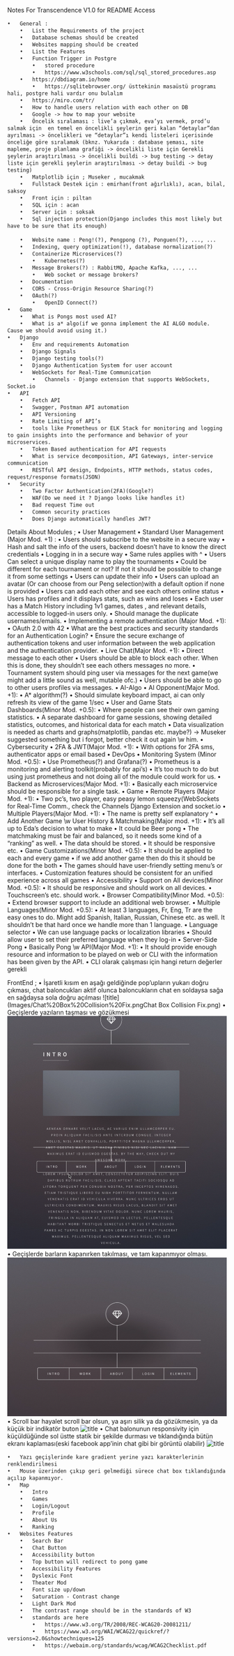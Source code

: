 Notes For Transcendence V1.0 for README Access


	•	General :
		•	List the Requirements of the project
		•	Database schemas should be created
		•	Websites mapping should be created
		•	List the Features
		•	Function Trigger in Postgre
			•	stored procedure
			•	https://www.w3schools.com/sql/sql_stored_procedures.asp
		•	https://dbdiagram.io/home
			•	https://sqlitebrowser.org/ üsttekinin masaüstü programı hali, postgre hali vardır onu bulalım
		•	https://miro.com/tr/
		•	How to handle users relation with each other on DB
		•	Google -> how to map your website
		•	Öncelik sıralaması : live’a çıkmak, eva’yı vermek, prod’u salmak için  en temel en öncelikli şeylerin geri kalan “detaylar”dan ayrılması -> öncelikleri ve “detaylar”ı kendi listeleri içerisinde önceliğe göre sıralamak (bknz. Yukarıda : database şeması, site mapleme, proje planlama grafiği -> öncelikli liste için Gerekli şeylerin araştırılması -> öncelikli buildi -> bug testing -> detay liste için gerekli şeylerin araştırılması -> detay buildi -> bug testing)
		•	Matplotlib için ; Museker , mucakmak
		•	Fullstack Destek için : emirhan(front ağırlıklı), acan, bilal, saksoy
		•	Front için : piltan
		•	SQL için : acan
		•	Server için : soksak
		•	Sql injection protection(Django includes this most likely but have to be sure that its enough)

		•	Website name : Peng!(?), Pengpong (?), Ponguen(?), ..., ...
		•	Indexing, query optimization(!), database normalization(?)
		•	Containerize Microservices(?)
			•	Kubernetes(?)
		•	Message Brokers(?) : RabbitMQ, Apache Kafka, ..., ...
			•	Web socket or message brokers?
		•	Documentation
		•	CORS - Cross-Origin Resource Sharing(?)
		•	OAuth(?)
			•	OpenID Connect(?)
	•	Game
		•	What is Pongs most used AI?
		•	What is a* algo(if we gonna implement the AI ALGO module. Cause we should avoid using it.)
	•	Django
		•	Env and requirements Automation
		•	Django Signals
		•	Django testing tools(?)
		•	Django Authentication System for user account
		•	WebSockets for Real-Time Communication
			•	Channels - Django extension that supports WebSockets, Socket.io
	•	API
		•	Fetch API
		•	Swagger, Postman API automation
		•	API Versioning
		•	Rate Limiting of API’s
		•	tools like Prometheus or ELK Stack for monitoring and logging to gain insights into the performance and behavior of your microservices.
		•	Token Based authentication for API requests
		•	What is service decomposition, API Gateways, inter-service communication
		•	RESTful API design, Endpoints, HTTP methods, status codes, request/response formats(JSON)
	•	Security
		•	Two Factor Authentication(2FA)(Google?)
		•	WAF(Do we need it ? Django looks like handles it)
		•	Bad request Time out
		•	Common security practices
		•	Does Django automatically handles JWT?

Details About Modules ;
	•	User Management 
		•	Standard User Management (Major Mod. +1) :
			•	Users should subscribe to the website in a secure way
				•	Hash and salt the info of the users, backend doesn’t have to know the direct credentials
			•	Logging in in a secure way
				•	Same rules applies with ^
			•	Users Can select a unique display name to play the tournaments
			•	Could be different for each tournament or not? If not it should be possible to change it from some settings
			•	Users can update their info
			•	Users can upload an avatar (Or can choose from our Peng selection)with a default option if none is provided
			•	Users can add each other and see each others online status
			•	Users has profiles and it displays stats, such as wins and loses
			•	Each user has a Match History including 1v1 games, dates , and relevant details, accessible to logged-in users only.
			•	Should manage the duplicate usernames/emails.
		•	Implementing a remote authentication (Major Mod. +1):
			•	OAuth 2.0 with 42
			•	What are the best practices and security standards for an Authentication Login?
			•	Ensure the secure exchange of authentication tokens and user information between the web application and the authentication provider.
		•	Live Chat(Major Mod. +1):
			•	Direct message to each other
			•	Users should be able to block each other. When this is done, they shouldn’t see each others messages no more.
			•	Tournament system should ping user via messages for the next game(we might add a little sound as well, mutable ofc.)
			•	Users should be able to go to other users profiles via messages.
	•	AI-Algo
		•	AI Opponent(Major Mod. +1):
			•	A* algorithm(?)
			•	Should simulate keyboard impact, ai can only refresh its view of the game 1/sec
		•	User and Game Stats Dashboards(Minor Mod. +0.5):
			•	Where people can see their own gaming statistics.
			•	A separate dashboard for game sessions, showing detailed statistics, outcomes, and historical data for each match
			•	Data visualization is needed as charts and graphs(matplotlib, pandas etc. maybe?) -> Museker suggested something but i forgot, better check it out again \w him.
	•	Cybersecurity
		•	2FA & JWT(Major Mod. +1):
			•	With options for 2FA sms, authenticator apps or email based
	•	DevOps
		•	Monitoring System (Minor Mod. +0.5):
			•	Use Prometheus(?) and Grafana(?)
			•	Prometheus is a monitoring and alerting toolkit(probably for api’s)
			•	It’s too much to do but using just prometheus and not doing all of the module could work for us.
		•	Backend as Microservices(Major Mod. +1):
			•	Basically each microservice should be responsible for a single task.
	•	Game
		•	Remote Players (Major Mod. +1):
			•	Two pc’s, two player, easy peasy lemon squeezy(WebSockets for Real-Time Comm., check the Channels Django Extension and socket.io
		•	Multiple Players(Major Mod. +1):
			•	The name is pretty self explanatory ^
		•	Add Another Game \w User History & Matchmaking(Major mod. +1):
			•	It’s all up to Eda’s decision to what to make
			•	It could be Beer pong
			•	The matchmaking must be fair and balanced, so it needs some kind of a “ranking” as well.
			•	The data should be stored.
			•	It should be responsive etc.
		•	Game Customizations(Minor Mod. +0.5):
			•	It should be applied to each and every game
			•	if we add another game then do this it should be done for the both
			•	The games should have user-friendly setting menu’s or interfaces.
			•	Customization features should be consistent for an unified experience across all games
	•	Accessibility
		•	Support on All devices(Minor Mod. +0.5):
			•	It should be responsive and should work on all devices.
			•	Touchscreen’s etc. should work.
		•	Browser Compatibility(Minor Mod. +0.5):
			•	Extend browser support to include an additional web browser.
			•	Multiple Languages(Minor Mod. +0.5):
			•	At least 3 languages, Fr, Eng, Tr are the easy ones to do. Might add Spanish, Italian, Russian, Chinese etc. as well. It shouldn’t be that hard once we handle more than 1 language.
			•	Language selector
			•	We can use language packs or localization libraries
			•	Should allow user to set their preferred language when they log-in
	•	Server-Side Pong
		•	Basically Pong \w API(Major Mod. +1):
			•	It should provide enough resource and information to be played on web or CLI with the information has been given by the API.
			•	CLI olarak çalışması için hangi return değerler gerekli

FrontEnd  ; 
	•	İşaretli kısım en aşağı geldiğinde pop’upların yukarı doğru çıkması, chat baloncukları aktif olunca baloncukların chat en soldaysa sağa en sağdaysa sola doğru açılması
	![title](Images/Chat%20Box%20Collision%20Fix.pngChat Box Collision Fix.png)
	•	Geçişlerde yazıların taşması ve gözükmesi
	![title](Images/Text%20Overlap%20With%20Bar%20Fix.png)
	•	Geçişlerde barların kapanırken takılması, ve tam kapanmıyor olması.
	![title](Images/Bar's%20Closing%20Fix.png)
	•	Scroll bar hayalet scroll bar olsun, ya aşırı silik ya da gözükmesin, ya da küçük bir indikatör buton
	![title](Images/Scroll%20Bar%20Fix.png)
	•	Chat balonunun responsivity için küçüldüğünde sol üstte statik bir şekilde durması ve tıklandığında bütün ekranı kaplaması(eski facebook app’inin chat gibi bir görüntü olabilir)
	![title](Images/Chat%20Box%20Responsive%20Fix.png)

	•	Yazı geçişlerinde kare gradient yerine yazı karakterlerinin renklendirilmesi
	•	Mouse üzerinden çıkıp geri gelmediği sürece chat box tıklandığında açılıp kapanmıyor.
	•	Map
		•	Intro
		•	Games
		•	Login/Logout
		•	Profile
		•	About Us
		•	Ranking
	•	Websites Features
		•	Search Bar
		•	Chat Button
		•	Accessibility button
		•	Top button will redirect to pong game
		•	Accessibility Features
		•	Dyslexic Font
		•	Theater Mod
		•	Font size up/down
		•	Saturation - Contrast change
		•	Light Dark Mod
		•	The contrast range should be in the standards of W3
		•	standards are here
			•	https://www.w3.org/TR/2008/REC-WCAG20-20081211/ 
			•	https://www.w3.org/WAI/WCAG22/quickref/?versions=2.0&showtechniques=125
			•	https://webaim.org/standards/wcag/WCAG2Checklist.pdf